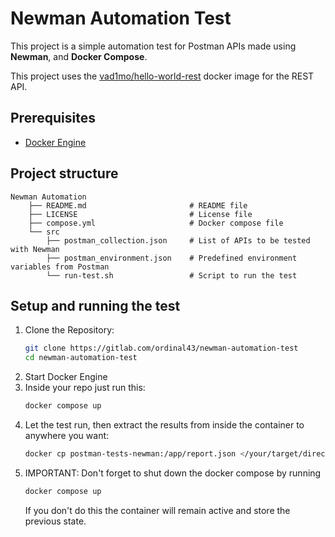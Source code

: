 # Newman Automation Test

This project is a simple automation test for Postman APIs made using **Newman**, and **Docker Compose**.

This project uses the [vad1mo/hello-world-rest](https://hub.docker.com/r/vad1mo/hello-world-rest) docker image for the REST API.

## Prerequisites

- [Docker Engine](https://docs.docker.com/engine/install/)

## Project structure

```
Newman Automation
    ├── README.md                       # README file
    ├── LICENSE                         # License file
    ├── compose.yml                     # Docker compose file
    └── src
        ├── postman_collection.json     # List of APIs to be tested with Newman
        ├── postman_environment.json    # Predefined environment variables from Postman
        └── run-test.sh                 # Script to run the test
```

## Setup and running the test

1. Clone the Repository:
    ```bash
    git clone https://gitlab.com/ordinal43/newman-automation-test
    cd newman-automation-test
    ```
2. Start Docker Engine
3. Inside your repo just run this:
    ```bash
    docker compose up
    ```
4. Let the test run, then extract the results from inside the container to anywhere you want:
    ```bash
    docker cp postman-tests-newman:/app/report.json </your/target/directory>/report.json
    ```
5. IMPORTANT: Don't forget to shut down the docker compose by running
    ```bash
    docker compose up
    ```
   If you don't do this the container will remain active and store the previous state.